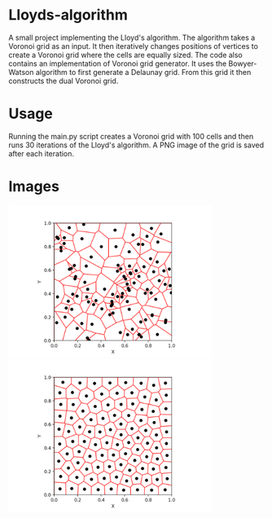 # Lloyds-algorithm
A small project implementing the Lloyd's algorithm. The algorithm takes a Voronoi grid as an input. It then iteratively changes positions of vertices to create a Voronoi grid where the cells are equally sized. The code also contains an implementation of Voronoi grid generator. It uses the Bowyer-Watson algorithm to first generate a Delaunay grid. From this grid it then constructs the dual Voronoi grid.
# Usage
Running the main.py script creates a Voronoi grid with 100 cells and then runs 30 iterations of the Lloyd's algorithm. A PNG image of the grid is saved after each iteration.
# Images
<p float="left">
  <img src="https://github.com/konarfil/Lloyds-algorithm/blob/main/iteration_0.png" width="400" />
  <img src="https://github.com/konarfil/Lloyds-algorithm/blob/main/iteration_29.png" width="400" /> 
</p>
